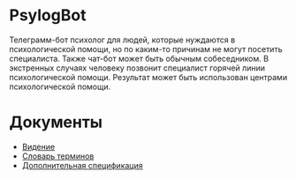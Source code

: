 # PsylogBot

Телеграмм-бот психолог для людей, которые нуждаются в психологической помощи, но по каким-то причинам не могут посетить специалиста. Также чат-бот может быть обычным собеседником. В экстренных случаях человеку позвонит специалист горячей линии психологической помощи. Результат может быть использован центрами психологической помощи.

# Документы

* [Видение](Documents/Vision.md)
* [Словарь терминов](Documents/Dictionary.md)
* [Дополнительная спецификация](Documents/Specification.md)

